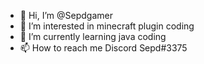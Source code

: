 - 👋 Hi, I’m @Sepdgamer
- 👀 I’m interested in minecraft plugin coding
- 🌱 I’m currently learning java coding 
- 📫 How to reach me Discord Sepd#3375

<!---
Sepdgamer/Sepdgamer is a ✨ special ✨ repository because its `README.md` (this file) appears on your GitHub profile.
You can click the Preview link to take a look at your changes.
--->
